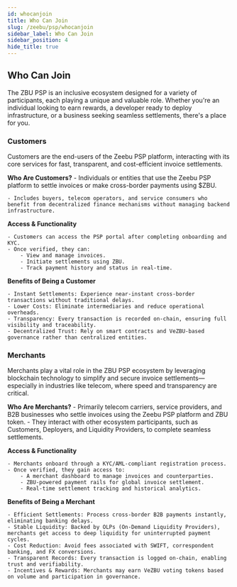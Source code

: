 ```yaml
---
id: whocanjoin
title: Who Can Join
slug: /zeebu/psp/whocanjoin
sidebar_label: Who Can Join
sidebar_position: 4
hide_title: true
---
```

<h2> Who Can Join </h2>

The ZBU PSP is an inclusive ecosystem designed for a variety of participants, each playing a unique and valuable role. Whether you're an individual looking to earn rewards, a developer ready to deploy infrastructure, or a business seeking seamless settlements, there's a place for you.

### Customers
Customers are the end-users of the Zeebu PSP platform, interacting with its core services for fast, transparent, and cost-efficient invoice settlements.

**Who Are Customers?**
    - Individuals or entities that use the Zeebu PSP platform to settle invoices or make cross-border payments using $ZBU.

    - Includes buyers, telecom operators, and service consumers who benefit from decentralized finance mechanisms without managing backend infrastructure.

**Access & Functionality**

    - Customers can access the PSP portal after completing onboarding and KYC.
    - Once verified, they can:
        - View and manage invoices.
        - Initiate settlements using ZBU.
        - Track payment history and status in real-time.

**Benefits of Being a Customer**

    - Instant Settlements: Experience near-instant cross-border transactions without traditional delays.
    - Lower Costs: Eliminate intermediaries and reduce operational overheads.
    - Transparency: Every transaction is recorded on-chain, ensuring full visibility and traceability.
    - Decentralized Trust: Rely on smart contracts and VeZBU-based governance rather than centralized entities.

### Merchants
Merchants play a vital role in the ZBU PSP ecosystem by leveraging blockchain technology to simplify and secure invoice settlements—especially in industries like telecom, where speed and transparency are critical.

**Who Are Merchants?**
    - Primarily telecom carriers, service providers, and B2B businesses who settle invoices using the Zeebu PSP platform and ZBU token.
    - They interact with other ecosystem participants, such as Customers, Deployers, and Liquidity Providers, to complete seamless settlements.

**Access & Functionality**
    
    - Merchants onboard through a KYC/AML-compliant registration process.
    - Once verified, they gain access to:
        - A merchant dashboard to manage invoices and counterparties.
        - ZBU-powered payment rails for global invoice settlement.
        - Real-time settlement tracking and historical analytics.

**Benefits of Being a Merchant**

    - Efficient Settlements: Process cross-border B2B payments instantly, eliminating banking delays.
    - Stable Liquidity: Backed by OLPs (On-Demand Liquidity Providers), merchants get access to deep liquidity for uninterrupted payment cycles.
    - Cost Reduction: Avoid fees associated with SWIFT, correspondent banking, and FX conversions.
    - Transparent Records: Every transaction is logged on-chain, enabling trust and verifiability.
    - Incentives & Rewards: Merchants may earn VeZBU voting tokens based on volume and participation in governance.

